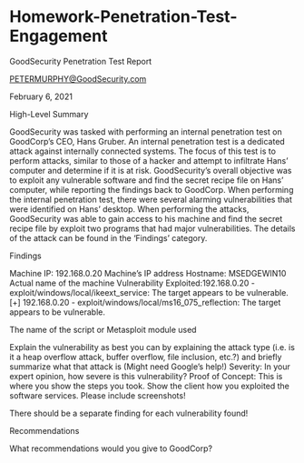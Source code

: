 # Homework-Penetration-Test-Engagement
GoodSecurity Penetration Test Report 

PETERMURPHY@GoodSecurity.com
<div style="page-break-after: always;"></div>
February 6, 2021
<div style="page-break-after: always;"></div>

High-Level Summary

GoodSecurity was tasked with performing an internal penetration test on GoodCorp’s CEO, Hans Gruber. An internal penetration test is a dedicated attack against internally connected systems. The focus of this test is to perform attacks, similar to those of a hacker and attempt to infiltrate Hans’ computer and determine if it is at risk. GoodSecurity’s overall objective was to exploit any vulnerable software and find the secret recipe file on Hans’ computer, while reporting the findings back to GoodCorp.
When performing the internal penetration test, there were several alarming vulnerabilities that were
identified on Hans’ desktop. When performing the attacks, GoodSecurity was able to gain access to his machine and find the secret recipe file by exploit two programs that had major vulnerabilities. The details of the attack can be found in the ‘Findings’ category.

Findings

Machine IP: 192.168.0.20
Machine’s IP address 
Hostname: MSEDGEWIN10
Actual name of the machine
Vulnerability Exploited:192.168.0.20 - exploit/windows/local/ikeext_service: The target appears to be vulnerable.
[+] 192.168.0.20 - exploit/windows/local/ms16_075_reflection: The target appears to be vulnerable.


The name of the script or Metasploit module used

Explain the vulnerability as best you can by explaining the attack type (i.e. is it a heap overflow attack, buffer overflow, file inclusion, etc.?) and briefly summarize what that attack is (Might need Google’s help!)
Severity:
In your expert opinion, how severe is this vulnerability?
Proof of Concept:
This is where you show the steps you took. Show the client how you exploited the software services. Please include screenshots!

There should be a separate finding for each vulnerability found!

Recommendations

What recommendations would you give to GoodCorp?
